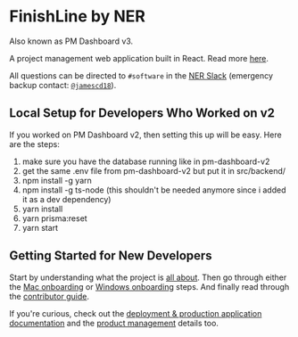 # FinishLine by NER

Also known as PM Dashboard v3.

A project management web application built in React.
Read more [here](https://github.com/Northeastern-Electric-Racing/PM-Dashboard-v2/blob/main/docs/About.md).

All questions can be directed to `#software` in the [NER Slack](https://nu-electric-racing.slack.com) (emergency backup contact: [`@jamescd18`](https://github.com/jamescd18)).


## Local Setup for Developers Who Worked on v2
If you worked on PM Dashboard v2, then setting this up will be easy. Here are the steps:

1. make sure you have the database running like in pm-dashboard-v2
2. get the same .env file from pm-dashboard-v2 but put it in src/backend/
3. npm install -g yarn
4. npm install -g ts-node (this shouldn't be needed anymore since i added it as a dev dependency)
5. yarn install
6. yarn prisma:reset
7. yarn start


## Getting Started for New Developers

Start by understanding what the project is [all about](https://github.com/Northeastern-Electric-Racing/PM-Dashboard-v2/blob/main/docs/About.md).
Then go through either the [Mac onboarding](https://github.com/Northeastern-Electric-Racing/PM-Dashboard-v2/blob/main/docs/Onboarding.md) or [Windows onboarding](https://github.com/Northeastern-Electric-Racing/PM-Dashboard-v2/blob/main/docs/OnboardingWindows.md) steps.
And finally read through the [contributor guide](https://github.com/Northeastern-Electric-Racing/PM-Dashboard-v2/blob/main/docs/ContributorGuide.md).

If you're curious, check out the [deployment & production application documentation](https://github.com/Northeastern-Electric-Racing/PM-Dashboard-v2/blob/main/docs/Deployment.md) and the [product management](https://github.com/Northeastern-Electric-Racing/PM-Dashboard-v2/blob/main/docs/ProductManagement.md) details too.